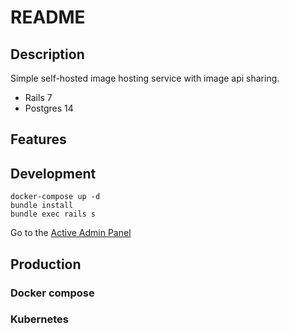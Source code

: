# README

## Description

Simple self-hosted image hosting service with image api sharing. 

* Rails 7
* Postgres 14

## Features


## Development

```
docker-compose up -d
bundle install
bundle exec rails s
```

Go to the [Active Admin Panel](http://localhost:3000/admin)

## Production
### Docker compose
### Kubernetes



